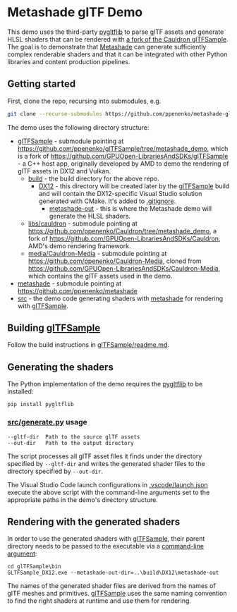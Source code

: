# Metashade glTF Demo

This demo uses the third-party [pygltflib](https://pypi.org/project/pygltflib/) to parse glTF assets and generate HLSL shaders that can be rendered with [a fork of the Cauldron glTFSample](https://github.com/ppenenko/glTFSample/tree/metashade_demo).
The goal is to demonstrate that [Metashade](https://github.com/ppenenko/metashade) can generate sufficiently complex renderable shaders and that it can be integrated with other Python libraries and content production pipelines.

## Getting started

First, clone the repo, recursing into submodules, e.g.

```bash
git clone --recurse-submodules https://github.com/ppenenko/metashade-glTFSample.git
```

The demo uses the following directory structure:

   * [glTFSample](https://github.com/ppenenko/glTFSample/tree/metashade_demo) - submodule pointing at https://github.com/ppenenko/glTFSample/tree/metashade_demo, which is a fork of https://github.com/GPUOpen-LibrariesAndSDKs/glTFSample - a C++ host app, originally developed by AMD to demo the rendering of glTF assets in DX12 and Vulkan.
      * [build](https://github.com/ppenenko/glTFSample/tree/metashade_demo/build) - the build directory for the above repo.
         * [DX12](glTFSample/build/DX12) - this directory will be created later by the [glTFSample](https://github.com/ppenenko/glTFSample/tree/metashade_demo) build and will contain the DX12-specific Visual Studio solution generated with CMake. It's added to [.gitignore](https://github.com/ppenenko/glTFSample/tree/metashade_demo/.gitignore).
            * [metashade-out](glTFSample/build/DX12/metashade-out) - this is where the Metashade demo will generate the HLSL shaders.
      * [libs/cauldron](https://github.com/ppenenko/Cauldron/tree/metashade_demo) - submodule pointing at https://github.com/ppenenko/Cauldron/tree/metashade_demo, a fork of https://github.com/GPUOpen-LibrariesAndSDKs/Cauldron, AMD's demo rendering framework.
      * [media/Cauldron-Media](https://github.com/ppenenko/Cauldron-Media) - submodule pointing at https://github.com/ppenenko/Cauldron-Media, cloned from https://github.com/GPUOpen-LibrariesAndSDKs/Cauldron-Media, which contains the glTF assets used in the demo.
   * [metashade](https://github.com/ppenenko/metashade) - submodule pointing at https://github.com/ppenenko/metashade
   * [src](src) - the demo code generating shaders with [metashade](https://github.com/ppenenko/metashade) for rendering with [glTFSample](https://github.com/ppenenko/glTFSample/tree/metashade_demo).

## Building [glTFSample](https://github.com/ppenenko/glTFSample/tree/metashade_demo)

Follow the build instructions in [glTFSample/readme.md](https://github.com/ppenenko/glTFSample/blob/metashade_demo/readme.md#build-instructions).

## Generating the shaders

The Python implementation of the demo requires the [pygltflib](https://pypi.org/project/pygltflib/) to be installed:

```
pip install pygltflib
```

### [src/generate.py](src/generate.py) usage

```
--gltf-dir  Path to the source glTF assets
--out-dir   Path to the output directory
```

The script processes all glTF asset files it finds under the directory specified by `--gltf-dir` and writes the generated shader files to the directory specified by `--out-dir`.

The Visual Studio Code launch configurations in [.vscode/launch.json](.vscode/launch.json) execute the above script with the command-line arguments set to the appropriate paths in the demo's directory structure.

## Rendering with the generated shaders

In order to use the generated shaders with [glTFSample](https://github.com/ppenenko/glTFSample/tree/metashade_demo), their parent directory needs to be passed to the executable via a [command-line argument](https://github.com/ppenenko/glTFSample/blob/metashade_demo/readme.md#command-line-interface):

```
cd glTFSample\bin
GLTFSample_DX12.exe --metashade-out-dir=..\build\DX12\metashade-out
```

The names of the generated shader files are derived from the names of glTF meshes and primitives. [glTFSample](https://github.com/ppenenko/glTFSample/tree/metashade_demo) uses the same naming convention to find the right shaders at runtime and use them for rendering.

